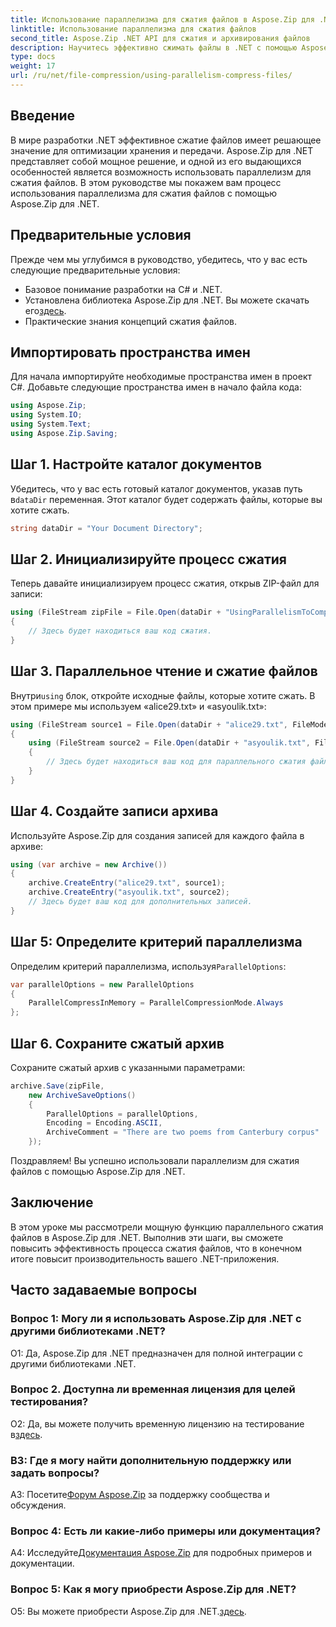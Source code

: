 ```yaml
---
title: Использование параллелизма для сжатия файлов в Aspose.Zip для .NET
linktitle: Использование параллелизма для сжатия файлов
second_title: Aspose.Zip .NET API для сжатия и архивирования файлов
description: Научитесь эффективно сжимать файлы в .NET с помощью Aspose.Zip. Используйте возможности параллелизма с помощью нашего пошагового руководства.
type: docs
weight: 17
url: /ru/net/file-compression/using-parallelism-compress-files/
---
```

## Введение

В мире разработки .NET эффективное сжатие файлов имеет решающее значение для оптимизации хранения и передачи. Aspose.Zip для .NET представляет собой мощное решение, и одной из его выдающихся особенностей является возможность использовать параллелизм для сжатия файлов. В этом руководстве мы покажем вам процесс использования параллелизма для сжатия файлов с помощью Aspose.Zip для .NET.

## Предварительные условия

Прежде чем мы углубимся в руководство, убедитесь, что у вас есть следующие предварительные условия:

- Базовое понимание разработки на C# и .NET.
-  Установлена библиотека Aspose.Zip для .NET. Вы можете скачать его[здесь](https://releases.aspose.com/zip/net/).
- Практические знания концепций сжатия файлов.

## Импортировать пространства имен

Для начала импортируйте необходимые пространства имен в проект C#. Добавьте следующие пространства имен в начало файла кода:

```csharp
using Aspose.Zip;
using System.IO;
using System.Text;
using Aspose.Zip.Saving;
```

## Шаг 1. Настройте каталог документов

 Убедитесь, что у вас есть готовый каталог документов, указав путь в`dataDir` переменная. Этот каталог будет содержать файлы, которые вы хотите сжать.

```csharp
string dataDir = "Your Document Directory";
```

## Шаг 2. Инициализируйте процесс сжатия

Теперь давайте инициализируем процесс сжатия, открыв ZIP-файл для записи:

```csharp
using (FileStream zipFile = File.Open(dataDir + "UsingParallelismToCompressFiles_out.zip", FileMode.Create))
{
    // Здесь будет находиться ваш код сжатия.
}
```

## Шаг 3. Параллельное чтение и сжатие файлов

 Внутри`using` блок, откройте исходные файлы, которые хотите сжать. В этом примере мы используем «alice29.txt» и «asyoulik.txt»:

```csharp
using (FileStream source1 = File.Open(dataDir + "alice29.txt", FileMode.Open, FileAccess.Read))
{
    using (FileStream source2 = File.Open(dataDir + "asyoulik.txt", FileMode.Open, FileAccess.Read))
    {
        // Здесь будет находиться ваш код для параллельного сжатия файлов.
    }
}
```

## Шаг 4. Создайте записи архива

Используйте Aspose.Zip для создания записей для каждого файла в архиве:

```csharp
using (var archive = new Archive())
{
    archive.CreateEntry("alice29.txt", source1);
    archive.CreateEntry("asyoulik.txt", source2);
    // Здесь будет ваш код для дополнительных записей.
}
```

## Шаг 5: Определите критерий параллелизма

 Определим критерий параллелизма, используя`ParallelOptions`:

```csharp
var parallelOptions = new ParallelOptions
{
    ParallelCompressInMemory = ParallelCompressionMode.Always
};
```

## Шаг 6. Сохраните сжатый архив

Сохраните сжатый архив с указанными параметрами:

```csharp
archive.Save(zipFile,
    new ArchiveSaveOptions()
    {
        ParallelOptions = parallelOptions,
        Encoding = Encoding.ASCII,
        ArchiveComment = "There are two poems from Canterbury corpus"
    });
```

Поздравляем! Вы успешно использовали параллелизм для сжатия файлов с помощью Aspose.Zip для .NET.

## Заключение

В этом уроке мы рассмотрели мощную функцию параллельного сжатия файлов в Aspose.Zip для .NET. Выполнив эти шаги, вы сможете повысить эффективность процесса сжатия файлов, что в конечном итоге повысит производительность вашего .NET-приложения.

## Часто задаваемые вопросы

### Вопрос 1: Могу ли я использовать Aspose.Zip для .NET с другими библиотеками .NET?

О1: Да, Aspose.Zip для .NET предназначен для полной интеграции с другими библиотеками .NET.

### Вопрос 2. Доступна ли временная лицензия для целей тестирования?

 О2: Да, вы можете получить временную лицензию на тестирование в[здесь](https://purchase.aspose.com/temporary-license/).

### В3: Где я могу найти дополнительную поддержку или задать вопросы?

 A3: Посетите[Форум Aspose.Zip](https://forum.aspose.com/c/zip/37) за поддержку сообщества и обсуждения.

### Вопрос 4: Есть ли какие-либо примеры или документация?

 А4: Исследуйте[Документация Aspose.Zip](https://reference.aspose.com/zip/net/) для подробных примеров и документации.

### Вопрос 5: Как я могу приобрести Aspose.Zip для .NET?

 О5: Вы можете приобрести Aspose.Zip для .NET.[здесь](https://purchase.aspose.com/buy).